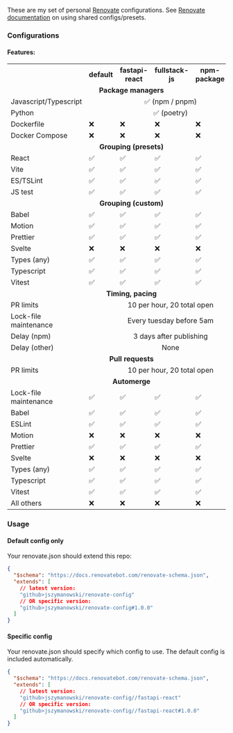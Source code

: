 These are my set of personal [Renovate](https://docs.renovatebot.com/) configurations.  See [Renovate documentation](https://docs.renovatebot.com/config-presets/) on using shared configs/presets.


### Configurations

#### Features: 

<table>
<tr>
<th></th><th>default</th><th>fastapi-react</th><th>fullstack-js</th><th>npm-package</th><th>svelte</th></tr>

<tr><td colspan=6 align=center><b>Package managers</b></td></tr>
<tr><td>Javascript/Typescript</td><td colspan=5 align=center>✅ (npm / pnpm)</td></tr>
<tr><td>Python</td><td colspan=5 align=center>✅ (poetry)</td></tr>
<tr><td>Dockerfile</td><td>❌</td><td>❌</td><td>❌</td><td>❌</td><td>❌</td></tr>
<tr><td>Docker Compose</td><td>❌</td><td>❌</td><td>❌</td><td>❌</td><td>❌</td></tr>

<tr><td colspan=6 align=center><b>Grouping (presets)</b></td></tr>
<tr><td>React</td><td>✅</td><td>✅</td><td>✅</td><td>✅</td><td>✅</td></tr>
<tr><td>Vite</td><td>✅</td><td>✅</td><td>✅</td><td>✅</td><td>✅</td></tr>
<tr><td>ES/TSLint</td><td>✅</td><td>✅</td><td>✅</td><td>✅</td><td>✅</td></tr>
<tr><td>JS test</td><td>✅</td><td>✅</td><td>✅</td><td>✅</td><td>✅</td></tr>

<tr><td colspan=6 align=center><b>Grouping (custom)</b></td></tr>
<tr><td>Babel</td><td>✅</td><td>✅</td><td>✅</td><td>✅</td><td>✅</td></tr>
<tr><td>Motion</td><td>✅</td><td>✅</td><td>✅</td><td>✅</td><td>✅</td></tr>
<tr><td>Prettier</td><td>✅</td><td>✅</td><td>✅</td><td>✅</td><td>✅</td></tr>
<tr><td>Svelte</td><td>❌</td><td>❌</td><td>❌</td><td>❌</td><td>✅</td></tr>
<tr><td>Types (any)</td><td>✅</td><td>✅</td><td>✅</td><td>✅</td><td>✅</td></tr>
<tr><td>Typescript</td><td>✅</td><td>✅</td><td>✅</td><td>✅</td><td>✅</td></tr>
<tr><td>Vitest</td><td>✅</td><td>✅</td><td>✅</td><td>✅</td><td>✅</td></tr>

<tr><td colspan=6 align=center><b>Timing, pacing</b></td></tr>
<tr><td>PR limits</td><td colspan=5 align=center>10 per hour, 20 total open</td></tr>
<tr><td>Lock-file maintenance</td><td colspan=5 align=center>Every tuesday before 5am</td></tr>
<tr><td>Delay (npm)</td><td colspan=5 align=center>3 days after publishing</td></tr>
<tr><td>Delay (other)</td><td colspan=5 align=center>None</td></tr>

<tr><td colspan=6 align=center><b>Pull requests</b></td></tr>
<tr><td>PR limits</td><td colspan=5 align=center>10 per hour, 20 total open</td></tr>


<tr><td colspan=6 align=center><b>Automerge</b></td></tr>
<tr><td>Lock-file maintenance</td><td>✅</td><td>✅</td><td>✅</td><td>✅</td><td>✅</td></tr>
<tr><td>Babel</td><td>✅</td><td>✅</td><td>✅</td><td>✅</td><td>✅</td></tr>
<tr><td>ESLint</td><td>✅</td><td>✅</td><td>✅</td><td>✅</td><td>✅</td></tr>
<tr><td>Motion</td><td>❌</td><td>❌</td><td>❌</td><td>❌</td><td>❌</td></tr>
<tr><td>Prettier</td><td>✅</td><td>✅</td><td>✅</td><td>✅</td><td>✅</td></tr>
<tr><td>Svelte</td><td>❌</td><td>❌</td><td>❌</td><td>❌</td><td>❌</td></tr>
<tr><td>Types (any)</td><td>✅</td><td>✅</td><td>✅</td><td>✅</td><td>✅</td></tr>
<tr><td>Typescript</td><td>✅</td><td>✅</td><td>✅</td><td>✅</td><td>✅</td></tr>
<tr><td>Vitest</td><td>✅</td><td>✅</td><td>✅</td><td>✅</td><td>✅</td></tr>
<tr><td>All others</td><td>❌</td><td>❌</td><td>❌</td><td>❌</td><td>❌</td></tr>
</table>


### Usage

#### Default config only

Your renovate.json should extend this repo:
```json
{
  "$schema": "https://docs.renovatebot.com/renovate-schema.json",
  "extends": [
    // latest version:
    "github>jszymanowski/renovate-config"
    // OR specific version:
    "github>jszymanowski/renovate-config#1.0.0" 
  ]
}
```

#### Specific config

Your renovate.json should specify which config to use.  The default config is included automatically.
```json
{
  "$schema": "https://docs.renovatebot.com/renovate-schema.json",
  "extends": [
    // latest version:
    "github>jszymanowski/renovate-config//fastapi-react"
    // OR specific version:
    "github>jszymanowski/renovate-config//fastapi-react#1.0.0" 
  ]
}
```
